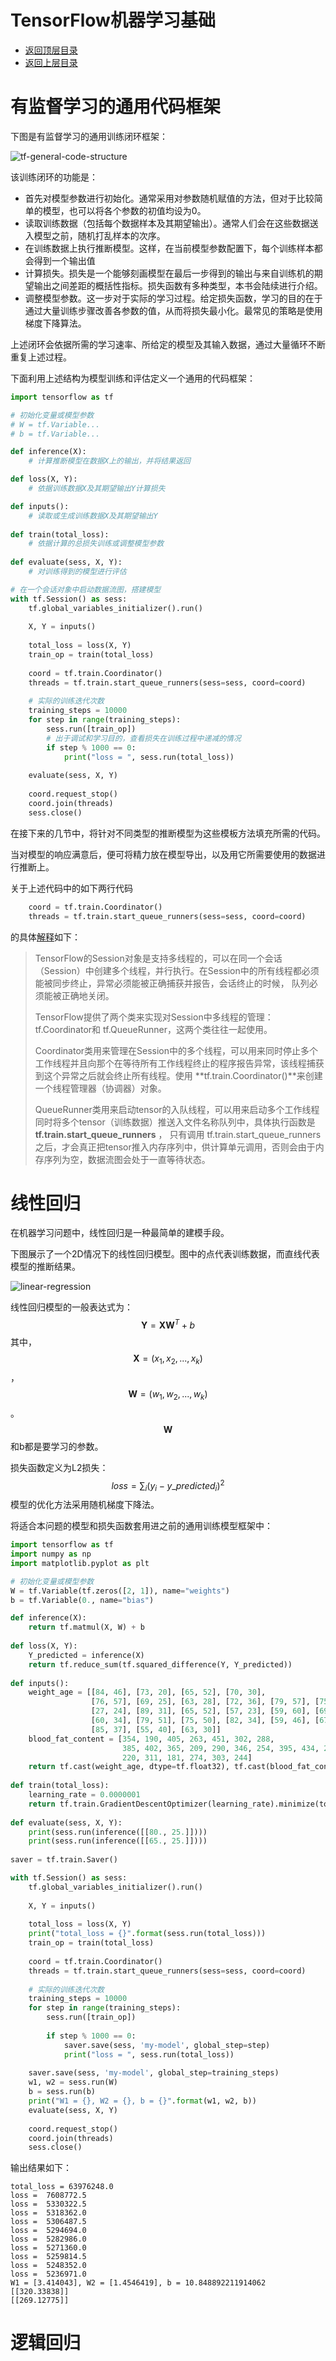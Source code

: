 # TensorFlow机器学习基础

- [返回顶层目录](../../../SUMMARY.md)
- [返回上层目录](../tensorflow.md)



# 有监督学习的通用代码框架

下图是有监督学习的通用训练闭环框架：

![tf-general-code-structure](pic/tf-general-code-structure.png)

该训练闭环的功能是：

* 首先对模型参数进行初始化。通常采用对参数随机赋值的方法，但对于比较简单的模型，也可以将各个参数的初值均设为0。
* 读取训练数据（包括每个数据样本及其期望输出）。通常人们会在这些数据送入模型之前，随机打乱样本的次序。
* 在训练数据上执行推断模型。这样，在当前模型参数配置下，每个训练样本都会得到一个输出值
* 计算损失。损失是一个能够刻画模型在最后一步得到的输出与来自训练机的期望输出之间差距的概括性指标。损失函数有多种类型，本书会陆续进行介绍。
* 调整模型参数。这一步对于实际的学习过程。给定损失函数，学习的目的在于通过大量训练步骤改善各参数的值，从而将损失最小化。最常见的策略是使用梯度下降算法。

上述闭环会依据所需的学习速率、所给定的模型及其输入数据，通过大量循环不断重复上述过程。

下面利用上述结构为模型训练和评估定义一个通用的代码框架：

```python
import tensorflow as tf

# 初始化变量或模型参数
# W = tf.Variable...
# b = tf.Variable...

def inference(X):
    # 计算推断模型在数据X上的输出，并将结果返回

def loss(X, Y):
    # 依据训练数据X及其期望输出Y计算损失

def inputs():
    # 读取或生成训练数据X及其期望输出Y
    
def train(total_loss):
    # 依据计算的总损失训练或调整模型参数
    
def evaluate(sess, X, Y):
    # 对训练得到的模型进行评估

# 在一个会话对象中启动数据流图，搭建模型
with tf.Session() as sess:
	tf.global_variables_initializer().run()
    
    X, Y = inputs()
    
    total_loss = loss(X, Y)
    train_op = train(total_loss)
    
    coord = tf.train.Coordinator()
    threads = tf.train.start_queue_runners(sess=sess, coord=coord)
    
    # 实际的训练迭代次数
    training_steps = 10000
    for step in range(training_steps):
        sess.run([train_op])
        # 出于调试和学习目的，查看损失在训练过程中递减的情况
        if step % 1000 == 0:
            print("loss = ", sess.run(total_loss))
            
    evaluate(sess, X, Y)
    
    coord.request_stop()
    coord.join(threads)
    sess.close()
```

在接下来的几节中，将针对不同类型的推断模型为这些模板方法填充所需的代码。

当对模型的响应满意后，便可将精力放在模型导出，以及用它所需要使用的数据进行推断上。

关于上述代码中的如下两行代码

```python
    coord = tf.train.Coordinator()
    threads = tf.train.start_queue_runners(sess=sess, coord=coord)
```

的具体[解释](https://blog.csdn.net/dcrmg/article/details/79780331)如下：

> TensorFlow的Session对象是支持多线程的，可以在同一个会话（Session）中创建多个线程，并行执行。在Session中的所有线程都必须能被同步终止，异常必须能被正确捕获并报告，会话终止的时候， 队列必须能被正确地关闭。
>
> TensorFlow提供了两个类来实现对Session中多线程的管理：tf.Coordinator和 tf.QueueRunner，这两个类往往一起使用。
>
> Coordinator类用来管理在Session中的多个线程，可以用来同时停止多个工作线程并且向那个在等待所有工作线程终止的程序报告异常，该线程捕获到这个异常之后就会终止所有线程。使用 **tf.train.Coordinator()**来创建一个线程管理器（协调器）对象。
>
> QueueRunner类用来启动tensor的入队线程，可以用来启动多个工作线程同时将多个tensor（训练数据）推送入文件名称队列中，具体执行函数是 **tf.train.start_queue_runners** ， 只有调用 tf.train.start_queue_runners 之后，才会真正把tensor推入内存序列中，供计算单元调用，否则会由于内存序列为空，数据流图会处于一直等待状态。

# 线性回归

在机器学习问题中，线性回归是一种最简单的建模手段。

下图展示了一个2D情况下的线性回归模型。图中的点代表训练数据，而直线代表模型的推断结果。

![linear-regression](pic/linear-regression.png)

线性回归模型的一般表达式为：
$$
\mathbf{Y}=\mathbf{XW}^T+b
$$
其中，$$\mathbf{X}=(x_1, x_2, ... , x_k)$$，$$\mathbf{W}=(w_1, w_2, ... , w_k)$$。$$\mathbf{W}$$和b都是要学习的参数。

损失函数定义为L2损失：
$$
loss=\sum_i(y_i-y\_predicted_i)^2
$$
模型的优化方法采用随机梯度下降法。

将适合本问题的模型和损失函数套用进之前的通用训练模型框架中：

```python
import tensorflow as tf
import numpy as np
import matplotlib.pyplot as plt

# 初始化变量或模型参数
W = tf.Variable(tf.zeros([2, 1]), name="weights")
b = tf.Variable(0., name="bias")

def inference(X):
    return tf.matmul(X, W) + b
    
def loss(X, Y):
    Y_predicted = inference(X)
    return tf.reduce_sum(tf.squared_difference(Y, Y_predicted))
    
def inputs():
    weight_age = [[84, 46], [73, 20], [65, 52], [70, 30],
                  [76, 57], [69, 25], [63, 28], [72, 36], [79, 57], [75, 44],
                  [27, 24], [89, 31], [65, 52], [57, 23], [59, 60], [69, 48],
                  [60, 34], [79, 51], [75, 50], [82, 34], [59, 46], [67, 23],
                  [85, 37], [55, 40], [63, 30]]
    blood_fat_content = [354, 190, 405, 263, 451, 302, 288,
                         385, 402, 365, 209, 290, 346, 254, 395, 434, 220, 374, 308,
                         220, 311, 181, 274, 303, 244]
    return tf.cast(weight_age, dtype=tf.float32), tf.cast(blood_fat_content, dtype=tf.float32)
    
def train(total_loss):
    learning_rate = 0.0000001
    return tf.train.GradientDescentOptimizer(learning_rate).minimize(total_loss)
    
def evaluate(sess, X, Y):
    print(sess.run(inference([[80., 25.]])))
    print(sess.run(inference([[65., 25.]])))
    
saver = tf.train.Saver()

with tf.Session() as sess:
    tf.global_variables_initializer().run()
    
    X, Y = inputs()
    
    total_loss = loss(X, Y)
    print("total_loss = {}".format(sess.run(total_loss)))
    train_op = train(total_loss)
    
    coord = tf.train.Coordinator()
    threads = tf.train.start_queue_runners(sess=sess, coord=coord)
    
    # 实际的训练迭代次数
    training_steps = 10000
    for step in range(training_steps):
        sess.run([train_op])
        
        if step % 1000 == 0:
            saver.save(sess, 'my-model', global_step=step)
            print("loss = ", sess.run(total_loss))
    
    saver.save(sess, 'my-model', global_step=training_steps)
    w1, w2 = sess.run(W)
    b = sess.run(b)
    print("W1 = {}, W2 = {}, b = {}".format(w1, w2, b))
    evaluate(sess, X, Y)
    
    coord.request_stop()
    coord.join(threads)
    sess.close()
```

输出结果如下：

```
total_loss = 63976248.0
loss =  7608772.5
loss =  5330322.5
loss =  5318362.0
loss =  5306487.5
loss =  5294694.0
loss =  5282986.0
loss =  5271360.0
loss =  5259814.5
loss =  5248352.0
loss =  5236971.0
W1 = [3.414043], W2 = [1.4546419], b = 10.848892211914062
[[320.33838]]
[[269.12775]]
```

# 逻辑回归









































